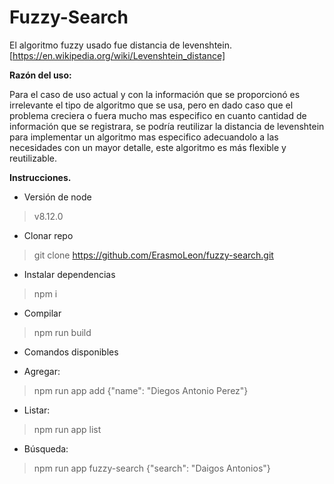 
# Fuzzy-Search

El algoritmo fuzzy usado fue distancia de levenshtein. [https://en.wikipedia.org/wiki/Levenshtein_distance]

**Razón del uso:**

Para el caso de uso actual y con la información que se proporcionó es irrelevante el tipo de algoritmo que se usa, pero en dado caso que el problema creciera o fuera mucho mas especifico en cuanto cantidad de información que se registrara, se podría reutilizar la distancia de levenshtein para implementar un algoritmo mas especifico adecuandolo a las necesidades con un mayor detalle, este algoritmo es más flexible y reutilizable.

**Instrucciones.** 

- Versión de node 
> v8.12.0

- Clonar repo
>git clone https://github.com/ErasmoLeon/fuzzy-search.git

- Instalar dependencias
> npm i

- Compilar
> npm run build

- Comandos disponibles

- Agregar:
> npm run app add {"name": "Diegos Antonio Perez"}

- Listar:
> npm run app list

- Búsqueda:
> npm run app fuzzy-search {"search": "Daigos Antonios"}


